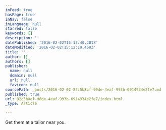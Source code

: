 ```yaml
---
inFeed: true
hasPage: true
inNav: false
inLanguage: null
starred: false
keywords: []
description: ''
datePublished: '2016-02-02T15:12:40.201Z'
dateModified: '2016-02-02T15:12:19.459Z'
title: ''
author: []
authors: []
publisher:
  name: null
  domain: null
  url: null
  favicon: null
sourcePath: _posts/2016-02-02-82c5b8cf-90de-4eaf-993b-6914934e2fe7.md
published: true
url: 82c5b8cf-90de-4eaf-993b-6914934e2fe7/index.html
_type: Article

---
```

Get them at a tailor near you.